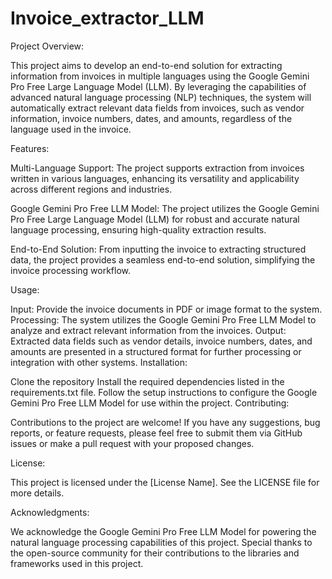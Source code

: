 # Invoice_extractor_LLM

Project Overview:

This project aims to develop an end-to-end solution for extracting information from invoices in multiple languages using the Google Gemini Pro Free Large Language Model (LLM). By leveraging the capabilities of advanced natural language processing (NLP) techniques, the system will automatically extract relevant data fields from invoices, such as vendor information, invoice numbers, dates, and amounts, regardless of the language used in the invoice.

Features:

Multi-Language Support: The project supports extraction from invoices written in various languages, enhancing its versatility and applicability across different regions and industries.

Google Gemini Pro Free LLM Model: The project utilizes the Google Gemini Pro Free Large Language Model (LLM) for robust and accurate natural language processing, ensuring high-quality extraction results.

End-to-End Solution: From inputting the invoice to extracting structured data, the project provides a seamless end-to-end solution, simplifying the invoice processing workflow.

Usage:

Input: Provide the invoice documents in PDF or image format to the system.
Processing: The system utilizes the Google Gemini Pro Free LLM Model to analyze and extract relevant information from the invoices.
Output: Extracted data fields such as vendor details, invoice numbers, dates, and amounts are presented in a structured format for further processing or integration with other systems.
Installation:

Clone the repository 
Install the required dependencies listed in the requirements.txt file.
Follow the setup instructions to configure the Google Gemini Pro Free LLM Model for use within the project.
Contributing:

Contributions to the project are welcome! If you have any suggestions, bug reports, or feature requests, please feel free to submit them via GitHub issues or make a pull request with your proposed changes.

License:

This project is licensed under the [License Name]. See the LICENSE file for more details.

Acknowledgments:

We acknowledge the Google Gemini Pro Free LLM Model for powering the natural language processing capabilities of this project.
Special thanks to the open-source community for their contributions to the libraries and frameworks used in this project.
